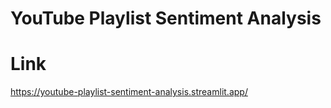 # YouTube Playlist Sentiment Analysis

# Link

https://youtube-playlist-sentiment-analysis.streamlit.app/
